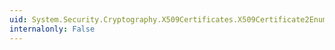 ```yaml
---
uid: System.Security.Cryptography.X509Certificates.X509Certificate2Enumerator.System#Collections#IEnumerator#Reset
internalonly: False
---
```


